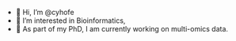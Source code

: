 - 👋 Hi, I’m @cyhofe
- 👀 I’m interested in Bioinformatics, 
- 🌱 As part of my PhD, I am currently working on multi-omics data.


<!---
cyhofe/cyhofe is a ✨ special ✨ repository because its `README.md` (this file) appears on your GitHub profile.
You can click the Preview link to take a look at your changes.
--->
